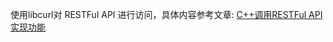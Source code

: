 使用libcurl对 RESTFul API 进行访问，具体内容参考文章:
[C++调用RESTFul API实现功能](https://github.com/hellmonky/note/blob/master/C%2B%2B%E8%B0%83%E7%94%A8RESTFull%20API%E5%AE%9E%E7%8E%B0%E5%8A%9F%E8%83%BD.md)

